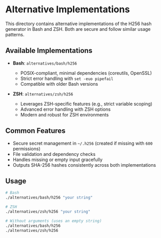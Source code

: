 # Alternative Implementations

This directory contains alternative implementations of the H256 hash generator in Bash and ZSH. Both are secure and follow similar usage patterns.

## Available Implementations

- **Bash**: `alternatives/bash/h256`
  - POSIX-compliant, minimal dependencies (coreutils, OpenSSL)
  - Strict error handling with `set -euo pipefail`
  - Compatible with older Bash versions

- **ZSH**: `alternatives/zsh/h256`
  - Leverages ZSH-specific features (e.g., strict variable scoping)
  - Advanced error handling with ZSH options
  - Modern and robust for ZSH environments

## Common Features

- Secure secret management in `~/.h256` (created if missing with `600` permissions)
- File validation and dependency checks
- Handles missing or empty input gracefully
- Outputs SHA-256 hashes consistently across both implementations

## Usage

```bash
# Bash
./alternatives/bash/h256 "your string"

# ZSH
./alternatives/zsh/h256 "your string"

# Without arguments (uses an empty string)
./alternatives/bash/h256
./alternatives/zsh/h256
